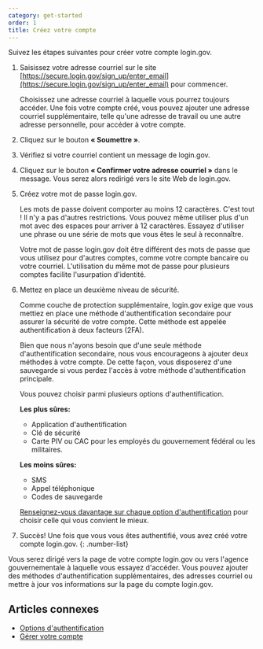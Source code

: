 ```yaml
---
category: get-started
order: 1
title: Créez votre compte
---
```


Suivez les étapes suivantes pour créer votre compte login.gov.

1. Saisissez votre adresse courriel sur le site [https://secure.login.gov/sign_up/enter_email](https://secure.login.gov/sign_up/enter_email) pour commencer.

   Choisissez une adresse courriel à laquelle vous pourrez toujours accéder. Une fois votre compte créé, vous pouvez ajouter une adresse courriel supplémentaire, telle qu'une adresse de travail ou une autre adresse personnelle, pour accéder à votre compte.

1. Cliquez sur le bouton **« Soumettre »**.
1. Vérifiez si votre courriel contient un message de login.gov.
1. Cliquez sur le bouton **« Confirmer votre adresse courriel »** dans le message. Vous serez alors redirigé vers le site Web de login.gov.
1. Créez votre mot de passe login.gov.

   Les mots de passe doivent comporter au moins 12 caractères. C'est tout ! Il n'y a pas d'autres restrictions. Vous pouvez même utiliser plus d'un mot avec des espaces pour arriver à 12 caractères. Essayez d'utiliser une phrase ou une série de mots que vous êtes le seul à reconnaître.

   Votre mot de passe login.gov doit être différent des mots de passe que vous utilisez pour d'autres comptes, comme votre compte bancaire ou votre courriel. L'utilisation du même mot de passe pour plusieurs comptes facilite l'usurpation d'identité.

1. Mettez en place un deuxième niveau de sécurité.

   Comme couche de protection supplémentaire, login.gov exige que vous mettiez en place une méthode d'authentification secondaire pour assurer la sécurité de votre compte. Cette méthode est appelée authentification à deux facteurs (2FA).

   Bien que nous n'ayons besoin que d'une seule méthode d'authentification secondaire, nous vous encourageons à ajouter deux méthodes à votre compte. De cette façon, vous disposerez d'une sauvegarde si vous perdez l'accès à votre méthode d'authentification principale.

   Vous pouvez choisir parmi plusieurs options d'authentification.

   **Les plus sûres:**

   - Application d'authentification
   - Clé de sécurité
   - Carte PIV ou CAC pour les employés du gouvernement fédéral ou les militaires.

   **Les moins sûres:**

   - SMS
   - Appel téléphonique
   - Codes de sauvegarde

   [Renseignez-vous davantage sur chaque option d'authentification](/fr/help/get-started/authentication-options/) pour choisir celle qui vous convient le mieux.

1. Succès! Une fois que vous vous êtes authentifié, vous avez créé votre compte login.gov.
{: .number-list}

Vous serez dirigé vers la page de votre compte login.gov ou vers l'agence gouvernementale à laquelle vous essayez d'accéder. Vous pouvez ajouter des méthodes d'authentification supplémentaires, des adresses courriel ou mettre à jour vos informations sur la page du compte login.gov.

## Articles connexes

- [Options d'authentification](/fr/help/get-started/authentication-options/)
- [Gérer votre compte](/fr/help/manage-your-account/overview/)
